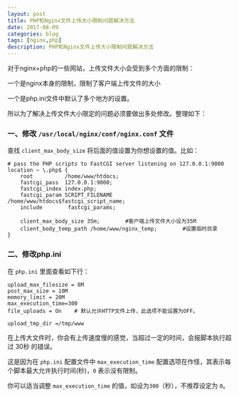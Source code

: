 ```yaml
---
layout: post
title: PHP和Nginx文件上传大小限制问题解决方法
date: 2017-08-09
categories: blog
tags: [nginx,php]
description: PHP和Nginx文件上传大小限制问题解决方法
---
```


对于nginx+php的一些网站，上传文件大小会受到多个方面的限制：

一个是nginx本身的限制，限制了客户端上传文件的大小

一个是php.ini文件中默认了多个地方的设置。

所以为了解决上传文件大小限定的问题必须要做出多处修改。整理如下：

### 一、修改 `/usr/local/nginx/conf/nginx.conf` 文件

查找 `client_max_body_size` 将后面的值设置为你想设置的值。比如：

	# pass the PHP scripts to FastCGI server listening on 127.0.0.1:9000
	location ~ \.php$ {
		root          /home/www/htdocs;
		fastcgi_pass  127.0.0.1:9000;
		fastcgi_index index.php;
		fastcgi_param SCRIPT_FILENAME /home/www/htdocs$fastcgi_script_name;
		include        fastcgi_params;

		client_max_body_size 35m;        #客户端上传文件大小设为35M
		client_body_temp_path /home/www/nginx_temp;        #设置临时目录
	}

### 二、修改php.ini

在 `php.ini` 里面查看如下行：

	upload_max_filesize = 8M
	post_max_size = 10M
	memory_limit = 20M
	max_execution_time=300
	file_uploads = On    # 默认允许HTTP文件上传，此选项不能设置为OFF。

	upload_tmp_dir =/tmp/www

在上传大文件时，你会有上传速度慢的感觉，当超过一定的时间，会报脚本执行超过 30秒 的错误。

这是因为在 `php.ini` 配置文件中 `max_execution_time` 配置选项在作怪，其表示每个脚本最大允许执行时间(秒)，`0` 表示没有限制。

你可以适当调整 `max_execution_time` 的值，如设为`300`（秒），不推荐设定为 `0`。
